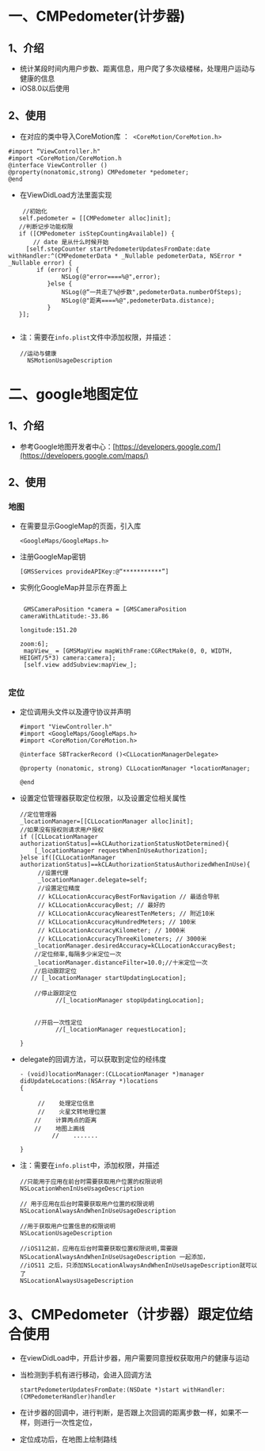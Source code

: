 # 一、CMPedometer(计步器)
##  1、介绍  
   -   统计某段时间内用户步数、距离信息，用户爬了多次级楼梯，处理用户运动与健康的信息<br>
   -   iOS8.0以后使用
   
   
##  2、使用
- 在对应的类中导入CoreMotion库 ：` <CoreMotion/CoreMotion.h>`
   
 ```
 #import “ViewController.h"
 #import <CoreMotion/CoreMotion.h
 @interface ViewController ()
 @property(nonatomic,strong) CMPedometer *pedometer; 
 @end  

 ```

- 在ViewDidLoad方法里面实现

 
 ```
     //初始化
    self.pedometer = [[CMPedometer alloc]init];
    //判断记步功能权限
    if ([CMPedometer isStepCountingAvailable]) {
        // date 是从什么时候开始
      [self.stepCounter startPedometerUpdatesFromDate:date withHandler:^(CMPedometerData * _Nullable pedometerData, NSError * _Nullable error) {
         if (error) {
                NSLog(@"error====%@",error);
            }else {                                                                                                                                                                                                                    
                NSLog(@“一共走了%@步数",pedometerData.numberOfSteps);
                NSLog(@"距离====%@",pedometerData.distance);
            }
    }];
    
 ```
    
- 注：需要在`info.plist`文件中添加权限，并描述：
	
	```
	//运动与健康
      NSMotionUsageDescription
	```
	
	
# 二、google地图定位
## 1、介绍
  - 参考Google地图开发者中心：[https://developers.google.com/](https://developers.google.com/maps/)
  
  
## 2、使用


### 地图


- 在需要显示GoogleMap的页面，引入库

	```
	<GoogleMaps/GoogleMaps.h>
	```

- 注册GoogleMap密钥
 
					 
	```
	[GMSServices provideAPIKey:@“***********”]
	```


- 实例化GoogleMap并显示在界面上


	```
	
	 GMSCameraPosition *camera = [GMSCameraPosition cameraWithLatitude:-33.86
	                                                            longitude:151.20
	                                                                 zoom:6];
	 mapView_ = [GMSMapView mapWithFrame:CGRectMake(0, 0, WIDTH, HEIGHT/5*3) camera:camera];
	 [self.view addSubview:mapView_];


	```
	
	
### 定位


- 定位调用头文件以及遵守协议并声明

	```
	#import "ViewController.h"
	#import <GoogleMaps/GoogleMaps.h>
	#import <CoreMotion/CoreMotion.h>
	
	@interface SBTrackerRecord ()<CLLocationManagerDelegate>
	
	@property (nonatomic, strong) CLLocationManager *locationManager;
	
	@end
	
	```

- 设置定位管理器获取定位权限，以及设置定位相关属性

	```
    //定位管理器
    _locationManager=[[CLLocationManager alloc]init];
    //如果没有授权则请求用户授权
    if ([CLLocationManager authorizationStatus]==kCLAuthorizationStatusNotDetermined){
        [_locationManager requestWhenInUseAuthorization];
    }else if([CLLocationManager authorizationStatus]==kCLAuthorizationStatusAuthorizedWhenInUse){
         //设置代理
         _locationManager.delegate=self;
         //设置定位精度
         // kCLLocationAccuracyBestForNavigation // 最适合导航
         // kCLLocationAccuracyBest; // 最好的
         // kCLLocationAccuracyNearestTenMeters; // 附近10米
         // kCLLocationAccuracyHundredMeters; // 100米
         // kCLLocationAccuracyKilometer; // 1000米
         // kCLLocationAccuracyThreeKilometers; // 3000米
        _locationManager.desiredAccuracy=kCLLocationAccuracyBest;
        //定位频率,每隔多少米定位一次
        _locationManager.distanceFilter=10.0;//十米定位一次
        //启动跟踪定位
       // [_locationManager startUpdatingLocation];
        
        //停止跟踪定位
              //[_locationManager stopUpdatingLocation];
	
	
        //开启一次性定位
              //[_locationManager requestLocation];
	
    } 
	
	```

- delegate的回调方法，可以获取到定位的经纬度

	```
	- (void)locationManager:(CLLocationManager *)manager didUpdateLocations:(NSArray *)locations
	{
	
	     //    处理定位信息
	     //    火星文转地理位置
        //    计算两点的距离
        //    地图上画线
    	     //    .......
	     		
	}
	
	```

-   注：需要在`info.plist`中，添加权限，并描述


	```
    //只能用于应用在前台时需要获取用户位置的权限说明
    NSLocationWhenInUseUsageDescription
    
    // 用于应用在后台时需要获取用户位置的权限说明
    NSLocationAlwaysAndWhenInUseUsageDescription 
    
    //用于获取用户位置信息的权限说明
    NSLocationUsageDescription
    
    //iOS11之前，应用在后台时需要获取位置权限说明,需要跟NSLocationAlwaysAndWhenInUseUsageDescription 一起添加，
    //iOS11 之后，只添加NSLocationAlwaysAndWhenInUseUsageDescription就可以了
    NSLocationAlwaysUsageDescription
	
	```





# 3、CMPedometer（计步器）跟定位结合使用


-  在viewDidLoad中，开启计步器，用户需要同意授权获取用户的健康与运动
- 当检测到手机有进行移动，会进入回调方法


	```
	startPedometerUpdatesFromDate:(NSDate *)start withHandler:(CMPedometerHandler)handler
	```

- 在计步器的回调中，进行判断，是否跟上次回调的距离步数一样，如果不一样，则进行一次性定位，
- 定位成功后，在地图上绘制路线
